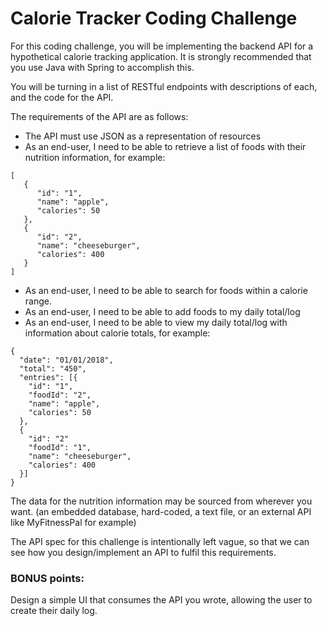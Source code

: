 # Calorie Tracker Coding Challenge

For this coding challenge, you will be implementing the backend API for a hypothetical calorie tracking application. It is strongly recommended that you use Java with Spring to accomplish this. 

You will be turning in a list of RESTful endpoints with descriptions of each, and the code for the API.

The requirements of the API are as follows:
- The API must use JSON as a representation of resources
- As an end-user, I need to be able to retrieve a list of foods with their nutrition information, for example:
```
[
   {
      "id": "1",
      "name": "apple", 
      "calories": 50
   },
   {
      "id": "2",
      "name": "cheeseburger",
      "calories": 400
   }
]
```
- As an end-user, I need to be able to search for foods within a calorie range.
- As an end-user, I need to be able to add foods to my daily total/log
- As an end-user, I need to be able to view my daily total/log with information about calorie totals, for example:
```
{
  "date": "01/01/2018",
  "total": "450",
  "entries": [{
    "id": "1",
    "foodId": "2",
    "name": "apple",
    "calories": 50
  },
  {
    "id": "2"
    "foodId": "1",
    "name": "cheeseburger",
    "calories": 400
  }]
}
```

The data for the nutrition information may be sourced from wherever you want. (an embedded database, hard-coded, a text file, or an external API like MyFitnessPal for example)  

The API spec for this challenge is intentionally left vague, so that we can see how you design/implement an API to fulfil this requirements.  


### BONUS points:

Design a simple UI that consumes the API you wrote, allowing the user to create their daily log. 
